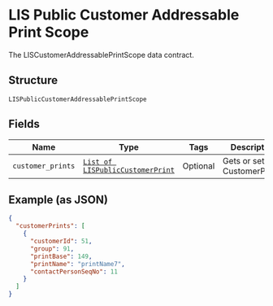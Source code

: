 
# LIS Public Customer Addressable Print Scope

The LISCustomerAddressablePrintScope data contract.

## Structure

`LISPublicCustomerAddressablePrintScope`

## Fields

| Name | Type | Tags | Description |
|  --- | --- | --- | --- |
| `customer_prints` | [`List of LISPublicCustomerPrint`](../../doc/models/lis-public-customer-print.md) | Optional | Gets or sets CustomerPrints. |

## Example (as JSON)

```json
{
  "customerPrints": [
    {
      "customerId": 51,
      "group": 91,
      "printBase": 149,
      "printName": "printName7",
      "contactPersonSeqNo": 11
    }
  ]
}
```

